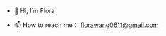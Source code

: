 - 👋 Hi, I’m Flora
<!---- - 👀 I’m interested in ...--->
<!----- 🌱 I’m currently learning back-end web dev on my own. I'm also taking a course on Python (PIC 16A @UCLA)
-    When I have time I write my own projects and learn Japanese.--->
<!---- 💞️ I’m looking to collaborate on ...--->
- 📫 How to reach me： florawang0611@gmail.com

<!---
shizuchanw/shizuchanw is a ✨ special ✨ repository because its `README.md` (this file) appears on your GitHub profile.
You can click the Preview link to take a look at your changes.
--->
